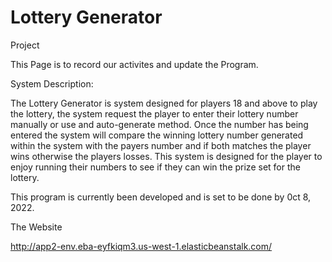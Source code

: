 # Lottery Generator
Project


This Page is to record our activites and update the Program.


System Description:

The Lottery Generator is system designed for players 18 and above to play the lottery, the system request the player to enter their lottery number manually
or use and auto-generate method. Once the number has being entered the system will compare the winning lottery number generated within the system with the 
payers number and if both matches the player wins otherwise the players losses. This system is designed for the player to enjoy running their numbers to 
see if they can win the prize set for the lottery. 

This program is currently been developed and is set to be done by 0ct 8, 2022.

The Website 

http://app2-env.eba-eyfkiqm3.us-west-1.elasticbeanstalk.com/
